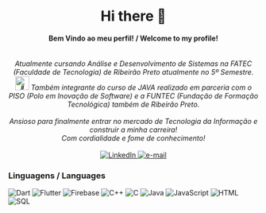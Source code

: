 <h1 align="center"> Hi there 👋 </h1>

<p align="center">
    <b>Bem Vindo ao meu perfil! / Welcome to my profile!</b><br><br>
    <i>
        <br>
        Atualmente cursando Análise e Desenvolvimento de Sistemas na FATEC (Faculdade de Tecnologia) de Ribeirão Preto atualmente no 5º Semestre. <br>
      <img src="https://github.com/wervlad/wervlad/assets/24524555/766d336d-b87d-44ba-807c-c51de2bc6b4d" width="28px" alt="👋">
        Também integrante do curso de JAVA realizado em parceria com o PISO (Polo em Inovação de Software) e a FUNTEC (Fundação de Formação Tecnológica) também de Ribeirão             Preto. <br> <br>
        Ansioso para finalmente entrar no mercado de Tecnologia da Informação e construir a minha carreira! <br>
        Com cordialidade e fome de conhecimento! <br>
    </i><br>
    <a href="https://www.linkedin.com/in/gabriel-leandro-3659641a2/">
        <img src="https://img.shields.io/badge/LinkedIn-blue?style=flat-square&logo=linkedin" alt="LinkedIn">
    </a>
    <a href="mailto:gabrielaraujopilato@gmail.com">
        <img src="https://img.shields.io/badge/Email-blue?style=flat-square&logo=gmail&logoColor=white" alt="e-mail">
    </a>
</p>

### Linguagens / Languages

![Dart](https://img.shields.io/badge/Dart-black?style=for-the-badge&logo=dart&logoColor=white)
![Flutter](https://img.shields.io/badge/Flutter-black?style=for-the-badge&logo=flutter&logoColor=white)
![Firebase](https://img.shields.io/badge/Firebase-black?style=for-the-badge&logo=firebase&logoColor=white)
![C++](https://img.shields.io/badge/c++-black?style=for-the-badge&logo=cplusplus)
![C](https://img.shields.io/badge/c-black?style=for-the-badge&logo=c)
![Java](https://img.shields.io/badge/java-black?style=for-the-badge&logo=openjdk)
![JavaScript](https://img.shields.io/badge/javascript-black?style=for-the-badge&logo=javascript)
![HTML](https://img.shields.io/badge/html5-black?style=for-the-badge&logo=html5)
![SQL](https://img.shields.io/badge/sql-black?style=for-the-badge&logo=mysql)



  
<!--
- 🔭 I’m currently working on ...
- 🌱 I’m currently learning ...
- 👯 I’m looking to collaborate on ...
- 🤔 I’m looking for help with ...
- 💬 Ask me about ...
- 📫 How to reach me: ...
- 😄 Pronouns: ...
- ⚡ Fun fact: ...
-->
